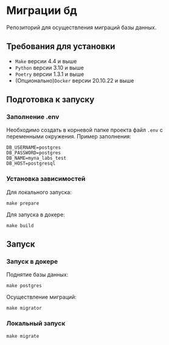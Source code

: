 # Миграции бд
Репозиторий для осуществления миграций базы данных.
## Требования для установки
- `Make` версии 4.4 и выше
- `Python` версии 3.10 и выше
- `Poetry` версии 1.3.1 и выше
- (Опционально)`Docker` версии 20.10.22 и выше
## Подготовка к запуску
### Заполнение .env
Необходимо создать в корневой папке проекта файл `.env` с переменными окружения.
Пример заполнения:
```shell
DB_USERNAME=postgres
DB_PASSWORD=postgres
DB_NAME=myna_labs_test
DB_HOST=postgresql
```
### Установка зависимостей
Для локального запуска:
```shell
make prepare
```
Для запуска в докере:
```shell
make build
```
## Запуск
### Запуск в докере
Поднятие базы данных:
```shell
make postgres
```
Осуществление миграций:
```shell
make migrator
```
### Локальный запуск
```shell
make migrate
```